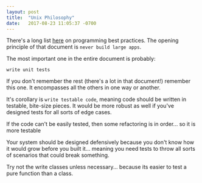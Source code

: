 ```yaml
---
layout: post
title:  "Unix Philosophy"
date:   2017-08-23 11:05:37 -0700
---
```


There's a long list [here](https://github.com/timoxley/best-practices)
on programming best practices.
The opening principle of that document is `never build large apps`.

The most important one in the entire document is probably:

```
write unit tests
``` 

If you don't remember the rest (there's a lot in that document!)
remember this one.
It encompasses all the others in one way or another.

It's corollary is `write testable code`,
meaning code should be written in testable, bite-size pieces.
It would be more robust as well if you've designed tests for all sorts of edge cases.

If the code can't be easily tested, then some refactoring is in order... so it is more testable

Your system should be designed defensively because you don't know how it would grow
before you built it...
meaning you need tests to throw all sorts of scenarios that could break something.

Try not the write classes unless necessary...
because its easier to test a pure function than a class.


